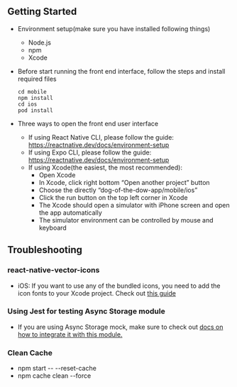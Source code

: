 ## Getting Started
  - Environment setup(make sure you have installed following things)
    - Node.js 
    - npm
    - Xcode

  - Before start running the front end interface, follow the steps and install required files

        cd mobile
        npm install
        cd ios
        pod install

  - Three ways to open the front end user interface
    - If using React Native CLI, please follow the guide: <br> https://reactnative.dev/docs/environment-setup
    - If using Expo CLI, please follow the guide: <br> https://reactnative.dev/docs/environment-setup
    - If using Xcode(the easiest, the most recommended):
      - Open Xcode
      - In Xcode, click right bottom “Open another project” button
      - Choose the directly “dog-of-the-dow-app/mobile/ios”
      - Click the run button on the top left corner in Xcode
      - The Xcode should open a simulator with iPhone screen and open the app automatically
      - The simulator environment can be controlled by mouse and keyboard 


## Troubleshooting

### react-native-vector-icons

  - iOS: If you want to use any of the bundled icons, you need to add the icon fonts to your Xcode project. 
    Check out [this guide](https://github.com/oblador/react-native-vector-icons)

### Using Jest for testing Async Storage module

  - If you are using Async Storage mock, make sure to check out [docs on how to integrate it with this module.](https://github.com/react-native-community/async-storage/blob/master/docs/Jest-integration.md)
  
### Clean Cache
  - npm start -- --reset-cache
  - npm cache clean --force
